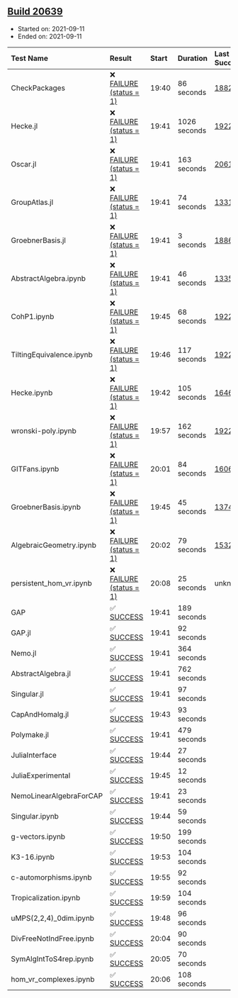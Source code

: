 ## [Build 20639](https://oscarci.mathematik.uni-kl.de/job/oscar/20639/)

* Started on: 2021-09-11
* Ended on: 2021-09-11

| Test Name    | Result | Start | Duration | Last Success | First Failure |
|:-------------|:-------|:------|:---------|:-------------|:--------------|
| CheckPackages | ❌ [FAILURE (status = 1)](https://oscarci.mathematik.uni-kl.de/job/oscar/20639/artifact/logs/build-20639/CheckPackages.log) | 19:40 | 86 seconds | [18822](https://oscarci.mathematik.uni-kl.de/job/oscar/18822/) | [18823](https://oscarci.mathematik.uni-kl.de/job/oscar/18823/) |
| Hecke.jl | ❌ [FAILURE (status = 1)](https://oscarci.mathematik.uni-kl.de/job/oscar/20639/artifact/logs/build-20639/Hecke.jl.log) | 19:41 | 1026 seconds | [19222](https://oscarci.mathematik.uni-kl.de/job/oscar/19222/) | [20152](https://oscarci.mathematik.uni-kl.de/job/oscar/20152/) |
| Oscar.jl | ❌ [FAILURE (status = 1)](https://oscarci.mathematik.uni-kl.de/job/oscar/20639/artifact/logs/build-20639/Oscar.jl.log) | 19:41 | 163 seconds | [20613](https://oscarci.mathematik.uni-kl.de/job/oscar/20613/) | [20614](https://oscarci.mathematik.uni-kl.de/job/oscar/20614/) |
| GroupAtlas.jl | ❌ [FAILURE (status = 1)](https://oscarci.mathematik.uni-kl.de/job/oscar/20639/artifact/logs/build-20639/GroupAtlas.jl.log) | 19:41 | 74 seconds | [13311](https://oscarci.mathematik.uni-kl.de/job/oscar/13311/) | [13312](https://oscarci.mathematik.uni-kl.de/job/oscar/13312/) |
| GroebnerBasis.jl | ❌ [FAILURE (status = 1)](https://oscarci.mathematik.uni-kl.de/job/oscar/20639/artifact/logs/build-20639/GroebnerBasis.jl.log) | 19:41 | 3 seconds | [18864](https://oscarci.mathematik.uni-kl.de/job/oscar/18864/) | [18865](https://oscarci.mathematik.uni-kl.de/job/oscar/18865/) |
| AbstractAlgebra.ipynb | ❌ [FAILURE (status = 1)](https://oscarci.mathematik.uni-kl.de/job/oscar/20639/artifact/logs/build-20639/AbstractAlgebra.ipynb.log) | 19:41 | 46 seconds | [13355](https://oscarci.mathematik.uni-kl.de/job/oscar/13355/) | [13356](https://oscarci.mathematik.uni-kl.de/job/oscar/13356/) |
| CohP1.ipynb | ❌ [FAILURE (status = 1)](https://oscarci.mathematik.uni-kl.de/job/oscar/20639/artifact/logs/build-20639/CohP1.ipynb.log) | 19:45 | 68 seconds | [19222](https://oscarci.mathematik.uni-kl.de/job/oscar/19222/) | [20152](https://oscarci.mathematik.uni-kl.de/job/oscar/20152/) |
| TiltingEquivalence.ipynb | ❌ [FAILURE (status = 1)](https://oscarci.mathematik.uni-kl.de/job/oscar/20639/artifact/logs/build-20639/TiltingEquivalence.ipynb.log) | 19:46 | 117 seconds | [19222](https://oscarci.mathematik.uni-kl.de/job/oscar/19222/) | [20152](https://oscarci.mathematik.uni-kl.de/job/oscar/20152/) |
| Hecke.ipynb | ❌ [FAILURE (status = 1)](https://oscarci.mathematik.uni-kl.de/job/oscar/20639/artifact/logs/build-20639/Hecke.ipynb.log) | 19:42 | 105 seconds | [16463](https://oscarci.mathematik.uni-kl.de/job/oscar/16463/) | [16464](https://oscarci.mathematik.uni-kl.de/job/oscar/16464/) |
| wronski-poly.ipynb | ❌ [FAILURE (status = 1)](https://oscarci.mathematik.uni-kl.de/job/oscar/20639/artifact/logs/build-20639/wronski-poly.ipynb.log) | 19:57 | 162 seconds | [19222](https://oscarci.mathematik.uni-kl.de/job/oscar/19222/) | [20152](https://oscarci.mathematik.uni-kl.de/job/oscar/20152/) |
| GITFans.ipynb | ❌ [FAILURE (status = 1)](https://oscarci.mathematik.uni-kl.de/job/oscar/20639/artifact/logs/build-20639/GITFans.ipynb.log) | 20:01 | 84 seconds | [16068](https://oscarci.mathematik.uni-kl.de/job/oscar/16068/) | [16069](https://oscarci.mathematik.uni-kl.de/job/oscar/16069/) |
| GroebnerBasis.ipynb | ❌ [FAILURE (status = 1)](https://oscarci.mathematik.uni-kl.de/job/oscar/20639/artifact/logs/build-20639/GroebnerBasis.ipynb.log) | 19:45 | 45 seconds | [13748](https://oscarci.mathematik.uni-kl.de/job/oscar/13748/) | [13749](https://oscarci.mathematik.uni-kl.de/job/oscar/13749/) |
| AlgebraicGeometry.ipynb | ❌ [FAILURE (status = 1)](https://oscarci.mathematik.uni-kl.de/job/oscar/20639/artifact/logs/build-20639/AlgebraicGeometry.ipynb.log) | 20:02 | 79 seconds | [15322](https://oscarci.mathematik.uni-kl.de/job/oscar/15322/) | [15323](https://oscarci.mathematik.uni-kl.de/job/oscar/15323/) |
| persistent_hom_vr.ipynb | ❌ [FAILURE (status = 1)](https://oscarci.mathematik.uni-kl.de/job/oscar/20639/artifact/logs/build-20639/persistent_hom_vr.ipynb.log) | 20:08 | 25 seconds | unknown | unknown |
| GAP | ✅ [SUCCESS](https://oscarci.mathematik.uni-kl.de/job/oscar/20639/artifact/logs/build-20639/GAP.log) | 19:41 | 189 seconds |  |  |
| GAP.jl | ✅ [SUCCESS](https://oscarci.mathematik.uni-kl.de/job/oscar/20639/artifact/logs/build-20639/GAP.jl.log) | 19:41 | 92 seconds |  |  |
| Nemo.jl | ✅ [SUCCESS](https://oscarci.mathematik.uni-kl.de/job/oscar/20639/artifact/logs/build-20639/Nemo.jl.log) | 19:41 | 364 seconds |  |  |
| AbstractAlgebra.jl | ✅ [SUCCESS](https://oscarci.mathematik.uni-kl.de/job/oscar/20639/artifact/logs/build-20639/AbstractAlgebra.jl.log) | 19:41 | 762 seconds |  |  |
| Singular.jl | ✅ [SUCCESS](https://oscarci.mathematik.uni-kl.de/job/oscar/20639/artifact/logs/build-20639/Singular.jl.log) | 19:41 | 97 seconds |  |  |
| CapAndHomalg.jl | ✅ [SUCCESS](https://oscarci.mathematik.uni-kl.de/job/oscar/20639/artifact/logs/build-20639/CapAndHomalg.jl.log) | 19:43 | 93 seconds |  |  |
| Polymake.jl | ✅ [SUCCESS](https://oscarci.mathematik.uni-kl.de/job/oscar/20639/artifact/logs/build-20639/Polymake.jl.log) | 19:41 | 479 seconds |  |  |
| JuliaInterface | ✅ [SUCCESS](https://oscarci.mathematik.uni-kl.de/job/oscar/20639/artifact/logs/build-20639/JuliaInterface.log) | 19:44 | 27 seconds |  |  |
| JuliaExperimental | ✅ [SUCCESS](https://oscarci.mathematik.uni-kl.de/job/oscar/20639/artifact/logs/build-20639/JuliaExperimental.log) | 19:45 | 12 seconds |  |  |
| NemoLinearAlgebraForCAP | ✅ [SUCCESS](https://oscarci.mathematik.uni-kl.de/job/oscar/20639/artifact/logs/build-20639/NemoLinearAlgebraForCAP.log) | 19:41 | 23 seconds |  |  |
| Singular.ipynb | ✅ [SUCCESS](https://oscarci.mathematik.uni-kl.de/job/oscar/20639/artifact/logs/build-20639/Singular.ipynb.log) | 19:44 | 59 seconds |  |  |
| g-vectors.ipynb | ✅ [SUCCESS](https://oscarci.mathematik.uni-kl.de/job/oscar/20639/artifact/logs/build-20639/g-vectors.ipynb.log) | 19:50 | 199 seconds |  |  |
| K3-16.ipynb | ✅ [SUCCESS](https://oscarci.mathematik.uni-kl.de/job/oscar/20639/artifact/logs/build-20639/K3-16.ipynb.log) | 19:53 | 104 seconds |  |  |
| c-automorphisms.ipynb | ✅ [SUCCESS](https://oscarci.mathematik.uni-kl.de/job/oscar/20639/artifact/logs/build-20639/c-automorphisms.ipynb.log) | 19:55 | 92 seconds |  |  |
| Tropicalization.ipynb | ✅ [SUCCESS](https://oscarci.mathematik.uni-kl.de/job/oscar/20639/artifact/logs/build-20639/Tropicalization.ipynb.log) | 19:59 | 104 seconds |  |  |
| uMPS(2,2,4)_0dim.ipynb | ✅ [SUCCESS](https://oscarci.mathematik.uni-kl.de/job/oscar/20639/artifact/logs/build-20639/uMPS-2-2-4-_0dim.ipynb.log) | 19:48 | 96 seconds |  |  |
| DivFreeNotIndFree.ipynb | ✅ [SUCCESS](https://oscarci.mathematik.uni-kl.de/job/oscar/20639/artifact/logs/build-20639/DivFreeNotIndFree.ipynb.log) | 20:04 | 90 seconds |  |  |
| SymAlgIntToS4rep.ipynb | ✅ [SUCCESS](https://oscarci.mathematik.uni-kl.de/job/oscar/20639/artifact/logs/build-20639/SymAlgIntToS4rep.ipynb.log) | 20:05 | 70 seconds |  |  |
| hom_vr_complexes.ipynb | ✅ [SUCCESS](https://oscarci.mathematik.uni-kl.de/job/oscar/20639/artifact/logs/build-20639/hom_vr_complexes.ipynb.log) | 20:06 | 108 seconds |  |  |

